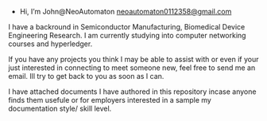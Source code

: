 - Hi, I’m John@NeoAutomaton
neoautomaton0112358@gmail.com

I have a backround in Semiconductor Manufacturing, Biomedical Device Engineering Research.
I am currently studying into computer networking courses and hyperledger.

If you have any projects you think I may be able to assist with or even if your just interested in connecting to meet someone new,
feel free to send me an email. Ill try to get back to you as soon as I can.

I have attached documents I have authored in this repository incase anyone finds them usefule or for employers interested in a sample my documentation style/ skill level.
